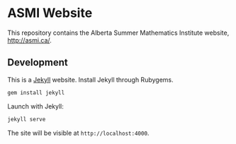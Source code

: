 # ASMI Website

This repository contains the Alberta Summer Mathematics Institute  website, http://asmi.ca/.

## Development

This is a [Jekyll](http://jekyllrb.com) website. Install Jekyll through Rubygems.

```bash
gem install jekyll
```

Launch with Jekyll:

```bash
jekyll serve
```

The site will be visible at `http://localhost:4000`.